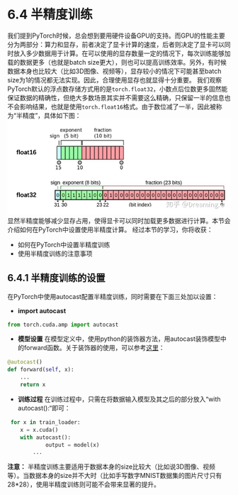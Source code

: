 # 6.4 半精度训练
我们提到PyTorch时候，总会想到要用硬件设备GPU的支持。而GPU的性能主要分为两部分：算力和显存，前者决定了显卡计算的速度，后者则决定了显卡可以同时放入多少数据用于计算。在可以使用的显存数量一定的情况下，每次训练能够加载的数据更多（也就是batch size更大），则也可以提高训练效率。另外，有时候数据本身也比较大（比如3D图像、视频等），显存较小的情况下可能甚至batch size为1的情况都无法实现。因此，合理使用显存也就显得十分重要。
我们观察PyTorch默认的浮点数存储方式用的是`torch.float32`，小数点后位数更多固然能保证数据的精确性，但绝大多数场景其实并不需要这么精确，只保留一半的信息也不会影响结果，也就是使用`torch.float16`格式。由于数位减了一半，因此被称为“半精度”，具体如下图：
![amp](figures/float16.jpg)
显然半精度能够减少显存占用，使得显卡可以同时加载更多数据进行计算。本节会介绍如何在PyTorch中设置使用半精度计算。
经过本节的学习，你将收获：
- 如何在PyTorch中设置半精度训练
- 使用半精度训练的注意事项
## 6.4.1 半精度训练的设置
在PyTorch中使用autocast配置半精度训练，同时需要在下面三处加以设置：
- **import autocast**
```python
from torch.cuda.amp import autocast
```
- **模型设置**
在模型定义中，使用python的装饰器方法，用autocast装饰模型中的forward函数。关于装饰器的使用，可以参考[这里](https://www.cnblogs.com/jfdwd/p/11253925.html)：
```python
@autocast()   
def forward(self, x):
    ...
    return x
```
- **训练过程**
在训练过程中，只需在将数据输入模型及其之后的部分放入“with autocast():“即可：
```python
 for x in train_loader:
	x = x.cuda()
	with autocast():
            output = model(x)
        ...
```
**注意：**
半精度训练主要适用于数据本身的size比较大（比如说3D图像、视频等）。当数据本身的size并不大时（比如手写数字MNIST数据集的图片尺寸只有28*28），使用半精度训练则可能不会带来显著的提升。
